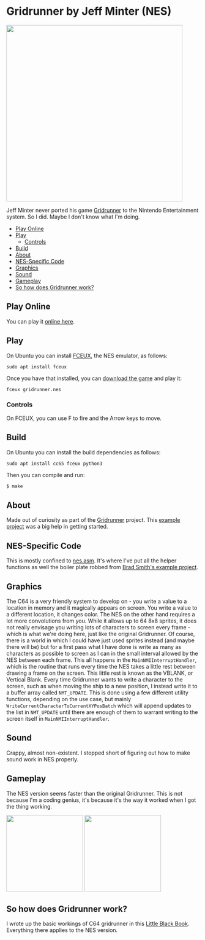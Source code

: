 # Gridrunner by Jeff Minter (NES)
<img width="460" src="https://github.com/mwenge/gridnes/assets/58846/26e05987-7d5c-476b-9375-a9b0b69ba2d6">

Jeff Minter never ported his game [Gridrunner] to the Nintendo Entertainment system. So I did. Maybe I don't know what I'm doing.

<!-- vim-markdown-toc GFM -->

* [Play Online](#play-online)
* [Play](#play)
  * [Controls](#controls)
* [Build](#build)
* [About](#about)
* [NES-Specific Code](#nes-specific-code)
* [Graphics](#graphics)
* [Sound](#sound)
* [Gameplay](#gameplay)
* [So how does Gridrunner work?](#so-how-does-gridrunner-work)

<!-- vim-markdown-toc -->

## Play Online
You can play it [online here](https://mwenge.github.io/gridnes).

## Play
On Ubuntu you can install [FCEUX], the NES emulator, as follows:
```
sudo apt install fceux
```

Once you have that installed, you can [download the game](https://github.com/mwenge/gridnes/raw/master/bin/gridrunner.nes) and play it:

```
fceux gridrunner.nes
```

### Controls
On FCEUX, you can use F to fire and the Arrow keys to move.

## Build
On Ubuntu you can install the build dependencies as follows:
```
sudo apt install cc65 fceux python3
```

Then you can compile and run:

```sh
$ make
```

## About
Made out of curiosity as part of the [Gridrunner](https://github.com/mwenge/gridrunner) project.
This [example project](https://github.com/bbbradsmith/NES-ca65-example/) was a big help in getting started.

## NES-Specific Code
This is mostly confined to [nes.asm](src/nes.asm). It's where I've put all the helper functions as well the boiler
plate robbed from [Brad Smith's example project](https://github.com/bbbradsmith/NES-ca65-example/).

## Graphics
The C64 is a very friendly system to develop on - you write a value to a location in memory and it magically
appears on screen. You write a value to a different location, it changes color. The NES on the other hand requires
a lot more convolutions from you. While it allows up to 64 8x8 sprites, it does not really envisage you writing
lots of characters to screen every frame - which is what we're doing here, just like the original Gridrunner. Of
course, there is a world in which I could have just used sprites instead (and maybe there will be) but for a first
pass what I have done is write as many as characters as possible to screen as I can in the small interval allowed by
the NES between each frame. This all happens in the `MainNMIInterruptHandler`, which is the routine that runs every
time the NES takes a little rest between drawing a frame on the screen. This little rest is known as the VBLANK, or
Vertical Blank. Every time Gridrunner wants to write a character to the screen, such as when moving the ship to a new
position, I instead write it to a buffer array called `NMT_UPDATE`. This is done using a few different utility 
functions, depending on the use case, but mainly `WriteCurrentCharacterToCurrentXYPosBatch` which will append updates
to the list in `NMT_UPDATE` until there are enough of them to warrant writing to the screen itself in `MainNMIInterruptHandler`.

## Sound
Crappy, almost non-existent. I stopped short of figuring out how to make sound work in NES properly.

## Gameplay
The NES version seems faster than the original Gridrunner. This is not because I'm a coding genius, it's because it's
the way it worked when I got the thing working. 

<img width="200" src="https://github.com/mwenge/gridnes/assets/58846/26e05987-7d5c-476b-9375-a9b0b69ba2d6"> <img src="https://user-images.githubusercontent.com/58846/103443482-9fb16180-4c57-11eb-9403-4968bd16287f.gif" width=200>

## So how does Gridrunner work?
I wrote up the basic workings of C64 gridrunner in this [Little Black Book](https://github.com/mwenge/llamaSource/blob/main/GridrunnerTheLittleBlackBook.md). Everything there applies to the NES version.

[cc65]: https://cc65.github.io/
[FCEUX]: https://fceux.com/
[llamaSource]: https://en.wikipedia.org/wiki/Trip-a-Tron
[Gridrunner]: https://en.wikipedia.org/wiki/Gridrunner_(light_synthesizer)
